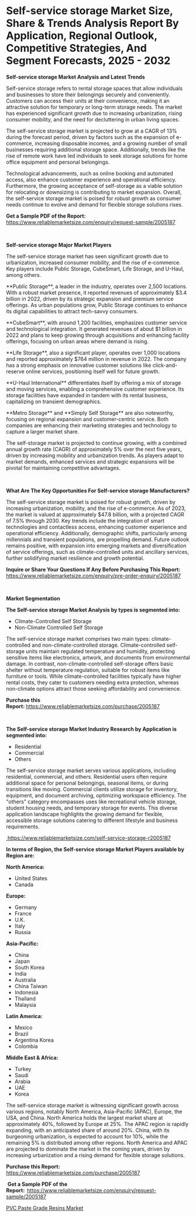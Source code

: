 <p><h1>Self-service storage Market Size, Share & Trends Analysis Report By Application, Regional Outlook, Competitive Strategies, And Segment Forecasts, 2025 - 2032</h1></p><p><strong>Self-service storage Market Analysis and Latest Trends</strong></p>
<p><p>Self-service storage refers to rental storage spaces that allow individuals and businesses to store their belongings securely and conveniently. Customers can access their units at their convenience, making it an attractive solution for temporary or long-term storage needs. The market has experienced significant growth due to increasing urbanization, rising consumer mobility, and the need for decluttering in urban living spaces.</p><p>The self-service storage market is projected to grow at a CAGR of 13% during the forecast period, driven by factors such as the expansion of e-commerce, increasing disposable incomes, and a growing number of small businesses requiring additional storage space. Additionally, trends like the rise of remote work have led individuals to seek storage solutions for home office equipment and personal belongings. </p><p>Technological advancements, such as online booking and automated access, also enhance customer experience and operational efficiency. Furthermore, the growing acceptance of self-storage as a viable solution for relocating or downsizing is contributing to market expansion. Overall, the self-service storage market is poised for robust growth as consumer needs continue to evolve and demand for flexible storage solutions rises.</p></p>
<p><strong>Get a Sample PDF of the Report:&nbsp;</strong> <a href="https://www.reliablemarketsize.com/enquiry/request-sample/2005187?utm_campaign=1885&utm_medium=2&utm_source=Github&utm_content=ia&utm_term=15012025&utm_id=self-service-storage">https://www.reliablemarketsize.com/enquiry/request-sample/2005187</a></p>
<p>&nbsp;</p>
<p><strong>Self-service storage Major Market Players</strong></p>
<p><p>The self-service storage market has seen significant growth due to urbanization, increased consumer mobility, and the rise of e-commerce. Key players include Public Storage, CubeSmart, Life Storage, and U-Haul, among others.</p><p>**Public Storage**, a leader in the industry, operates over 2,500 locations. With a robust market presence, it reported revenues of approximately $3.4 billion in 2022, driven by its strategic expansion and premium service offerings. As urban populations grow, Public Storage continues to enhance its digital capabilities to attract tech-savvy consumers.</p><p>**CubeSmart**, with around 1,200 facilities, emphasizes customer service and technological integration. It generated revenues of about $1 billion in 2022 and plans to keep growing through acquisitions and enhancing facility offerings, focusing on urban areas where demand is rising.</p><p>**Life Storage**, also a significant player, operates over 1,000 locations and reported approximately $764 million in revenue in 2022. The company has a strong emphasis on innovative customer solutions like click-and-reserve online services, positioning itself well for future growth.</p><p>**U-Haul International** differentiates itself by offering a mix of storage and moving services, enabling a comprehensive customer experience. Its storage facilities have expanded in tandem with its rental business, capitalizing on transient demographics. </p><p>**Metro Storage** and **Simply Self Storage** are also noteworthy, focusing on regional expansion and customer-centric service. Both companies are enhancing their marketing strategies and technology to capture a larger market share.</p><p>The self-storage market is projected to continue growing, with a combined annual growth rate (CAGR) of approximately 5% over the next five years, driven by increasing mobility and urbanization trends. As players adapt to market demands, enhanced services and strategic expansions will be pivotal for maintaining competitive advantages.</p></p>
<p>&nbsp;</p>
<p><strong>What Are The Key Opportunities For Self-service storage Manufacturers?</strong></p>
<p><p>The self-service storage market is poised for robust growth, driven by increasing urbanization, mobility, and the rise of e-commerce. As of 2023, the market is valued at approximately $47.8 billion, with a projected CAGR of 7.5% through 2030. Key trends include the integration of smart technologies and contactless access, enhancing customer experience and operational efficiency. Additionally, demographic shifts, particularly among millennials and transient populations, are propelling demand. Future outlook remains positive, with expansion into emerging markets and diversification of service offerings, such as climate-controlled units and ancillary services, further solidifying market resilience and growth potential.</p></p>
<p><strong>Inquire or Share Your Questions If Any Before Purchasing This Report:</strong> <a href="https://www.reliablemarketsize.com/enquiry/pre-order-enquiry/2005187?utm_campaign=1885&utm_medium=2&utm_source=Github&utm_content=ia&utm_term=15012025&utm_id=self-service-storage">https://www.reliablemarketsize.com/enquiry/pre-order-enquiry/2005187</a></p>
<p>&nbsp;</p>
<p><strong>Market Segmentation</strong></p>
<p><strong>The Self-service storage Market Analysis by types is segmented into:</strong></p>
<p><ul><li>Climate-Controlled Self Storage</li><li>Non-Climate Controlled Self Storage</li></ul></p>
<p><p>The self-service storage market comprises two main types: climate-controlled and non-climate-controlled storage. Climate-controlled self-storage units maintain regulated temperature and humidity, protecting sensitive items like electronics, artwork, and documents from environmental damage. In contrast, non-climate-controlled self-storage offers basic shelter without temperature regulation, suitable for robust items like furniture or tools. While climate-controlled facilities typically have higher rental costs, they cater to customers needing extra protection, whereas non-climate options attract those seeking affordability and convenience.</p></p>
<p><strong>Purchase this Report:&nbsp;</strong><a href="https://www.reliablemarketsize.com/purchase/2005187?utm_campaign=1885&utm_medium=2&utm_source=Github&utm_content=ia&utm_term=15012025&utm_id=self-service-storage">https://www.reliablemarketsize.com/purchase/2005187</a></p>
<p>&nbsp;</p>
<p><strong>The Self-service storage Market Industry Research by Application is segmented into:</strong></p>
<p><ul><li>Residential</li><li>Commercial</li><li>Others</li></ul></p>
<p><p>The self-service storage market serves various applications, including residential, commercial, and others. Residential users often require additional space for personal belongings, seasonal items, or during transitions like moving. Commercial clients utilize storage for inventory, equipment, and document archiving, optimizing workspace efficiency. The "others" category encompasses uses like recreational vehicle storage, student housing needs, and temporary storage for events. This diverse application landscape highlights the growing demand for flexible, accessible storage solutions catering to different lifestyle and business requirements.</p></p>
<p><a href="https://www.reliablemarketsize.com/self-service-storage-r2005187?utm_campaign=1885&utm_medium=2&utm_source=Github&utm_content=ia&utm_term=15012025&utm_id=self-service-storage">&nbsp;https://www.reliablemarketsize.com/self-service-storage-r2005187</a></p>
<p><strong>In terms of Region, the Self-service storage Market Players available by Region are:</strong></p>
<p>
    <p> <strong> North America: </strong>
        <ul>
            <li>United States</li>
            <li>Canada</li>
        </ul>
        </p> 
    <p> <strong> Europe: </strong>
        <ul>
            <li>Germany</li>
            <li>France</li>
            <li>U.K.</li>
            <li>Italy</li>
            <li>Russia</li>
        </ul>
        </p> 
    <p> <strong> Asia-Pacific: </strong>
        <ul>
            <li>China</li>
            <li>Japan</li>
            <li>South Korea</li>
            <li>India</li>
            <li>Australia</li>
            <li>China Taiwan</li>
            <li>Indonesia</li>
            <li>Thailand</li>
            <li>Malaysia</li>
        </ul>
        </p> 
    <p> <strong> Latin America: </strong>
        <ul>
            <li>Mexico</li>
            <li>Brazil</li>
            <li>Argentina Korea</li>
            <li>Colombia</li>
        </ul>
        </p> 
    <p> <strong> Middle East & Africa: </strong>
        <ul>
            <li>Turkey</li>
            <li>Saudi</li>
            <li>Arabia</li>
            <li>UAE</li>
            <li>Korea</li>
        </ul>
    </p>
    </p>
<p><p>The self-service storage market is witnessing significant growth across various regions, notably North America, Asia-Pacific (APAC), Europe, the USA, and China. North America holds the largest market share at approximately 40%, followed by Europe at 25%. The APAC region is rapidly expanding, with an anticipated share of around 20%. China, with its burgeoning urbanization, is expected to account for 10%, while the remaining 5% is distributed among other regions. North America and APAC are projected to dominate the market in the coming years, driven by increasing urbanization and a rising demand for flexible storage solutions.</p></p>
<p><strong>Purchase this Report: </strong><a href="https://www.reliablemarketsize.com/purchase/2005187?utm_campaign=1885&utm_medium=2&utm_source=Github&utm_content=ia&utm_term=15012025&utm_id=self-service-storage">https://www.reliablemarketsize.com/purchase/2005187</a></p>
<p>&nbsp;<strong>Get a Sample PDF of the Report:&nbsp;&nbsp;</strong><a href="https://www.reliablemarketsize.com/enquiry/request-sample/2005187?utm_campaign=1885&utm_medium=2&utm_source=Github&utm_content=ia&utm_term=15012025&utm_id=self-service-storage">https://www.reliablemarketsize.com/enquiry/request-sample/2005187</a></p>
<p><strong></strong></p>
<p><p><a href="https://github.com/sofayahoo2023/Market-Research-Report-List-6/blob/main/pvc-paste-grade-resins-market.md?utm_campaign=1885&utm_medium=2&utm_source=Github&utm_content=ia&utm_term=15012025&utm_id=self-service-storage">PVC Paste Grade Resins Market</a></p></p>